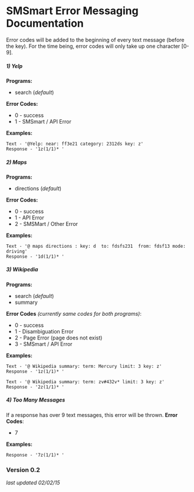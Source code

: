 # SMSmart Error Messaging Documentation
Error codes will be added to the beginning of every text message (before the key). For the time being, error codes will only take up one character [0-9]. 
##### 1) Yelp  
**Programs:** 
- search (*default*)

**Error Codes:**
- 0 - success
- 1 - SMSmart / API Error

**Examples:** 
```
Text - '@Yelp: near: ff3e21 category: 2312ds key: z'
Response - '1z(1/1)* '
```


##### 2) Maps  
**Programs:**
- directions (*default*)

**Error Codes:**
- 0 - success
- 1 - API Error
- 2 - SMSMart / Other Error 

**Examples:**
```
Text - '@ maps directions : key: d  to: fdsfs231  from: fdsf13 mode: driving'
Response - '1d(1/1)* '
```

##### 3) Wikipedia
**Programs:**
- search (*default*)
- summary

**Error Codes** *(currently same codes for both programs)*:
- 0 - success
- 1 - Disambiguation Error
- 2 - Page Error (page does not exist)
- 3 - SMSmart / API Error

**Examples:**
```
Text - '@ Wikipedia summary: term: Mercury limit: 3 key: z'
Response - '1z(1/1)* '
```
```
Text - '@ Wikipedia summary: term: zv#432v* limit: 3 key: z'
Response - '2z(1/1)* '
```


##### 4) Too Many Messages
If a response has over 9 text messages, this error will be thrown. 
**Error Codes**:
- 7

**Examples:**
```
Response - '7z(1/1)* '
```

### Version 0.2
*last updated 02/02/15*

